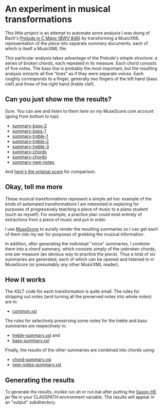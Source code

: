 # An experiment in musical transformations

This little project is an attempt to automate some analysis I was doing of Bach's
[Prelude in C Major (BWV 846)](https://musescore.com/user/30417879/scores/6525950/s/4NAPQ7?share=copy_link)
by transforming a MusicXML representation of the piece into separate summary documents,
each of which is itself a MusicXML file.

This particular analysis takes advantage of the Prelude's simple structure: a series of
broken chords, each repeated in its measure. Each chord consists of five notes. The bass
line is probably the most important, but the resulting analysis extracts all five "lines"
as if they were separate voices. Each roughly corresponds to a finger, generally two
fingers of the left hand (bass clef) and three of the right hand (treble clef).

## Can you just show me the results?
Sure. You can see and listen to them here on my MuseScore.com account (going from
bottom to top):

  * [summary-bass-2](https://musescore.com/user/30417879/scores/6525918/s/idZYcU?share=copy_link)
  * [summary-bass-1](https://musescore.com/user/30417879/scores/6525942/s/tg83V2?share=copy_link)
  * [summary-treble-1](https://musescore.com/user/30417879/scores/6525905/s/7DB0ht?share=copy_link)
  * [summary-treble-2](https://musescore.com/user/30417879/scores/6525914/s/fyL5my?share=copy_link)
  * [summary-treble-3](https://musescore.com/user/30417879/scores/6525916/s/L0jHNN?share=copy_link)
  * [summary-chords](https://musescore.com/user/30417879/scores/6525946/s/jHgq3P?share=copy_link)
  * [summary-chords](https://musescore.com/user/30417879/scores/6525946/s/jHgq3P?share=copy_link)
  * [summary-new-notes](https://musescore.com/user/30417879/scores/6904359/s/JFJ38I)

And [here's the original score](https://musescore.com/user/30417879/scores/6525950/s/4NAPQ7?share=copy_link)
for comparison.

## Okay, tell me more
These musical transformations represent a simple *ad hoc* example of the kinds of
automated transformations I am interested in exploring for purposes of progressively
teaching a piece of music to a piano student (such as myself). For example, a practice
plan could exist entirely of extractions from a piece of music and put in order.

I use [MuseScore](https://musescore.org) to aurally render the resulting summaries
so I can get each of them into my ear for purposes of grokking the musical information.

In addition, after generating the individual "voice" summaries, I combine them into a
chord summary, which consists simply of the unbroken chords, one per measure (an obvious
way to practice the piece). Thus a total of six summaries are generated, each of which
can be opened and listened to in MuseScore (or presumably any other MusicXML reader).

## How it works
The XSLT code for each transformation is quite small. The rules for stripping out notes
(and turning all the preserved notes into whole notes) are in:

  * [common.xsl](xsl/common.xsl)

The rules for selectively preserving some notes for the treble and bass summaries are
respectively in:

  * [treble-summary.xsl](xsl/treble-summary.xsl) and
  * [bass-summary.xsl](xsl/bass-summary.xsl).

Finally, the results of the other summaries are combined into chords using:

  * [chord-summary.xsl](xsl/chord-summary.xsl)
  * [new-notes-summary.xsl](xsl/new-notes-summary.xsl)

## Generating the results
To generate the results, invoke run.sh or run.bat after putting the
[Saxon-HE](https://sourceforge.net/projects/saxon/files/Saxon-HE/10/Java/) jar file in
your CLASSPATH environment variable. The results will appear in an "output" subdirectory.
